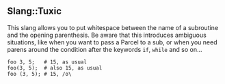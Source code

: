 ## Slang::Tuxic

This slang allows you to put whitespace between the name of a subroutine and the opening parenthesis.
Be aware that this introduces ambiguous situations, like when you want to pass a Parcel to a sub, or
when you need parens around the condition after the keywords `if`, `while` and so on...

```perl6
foo 3, 5;   # 15, as usual
foo(3, 5);  # also 15, as usual
foo (3, 5); # 15, /o\
```
